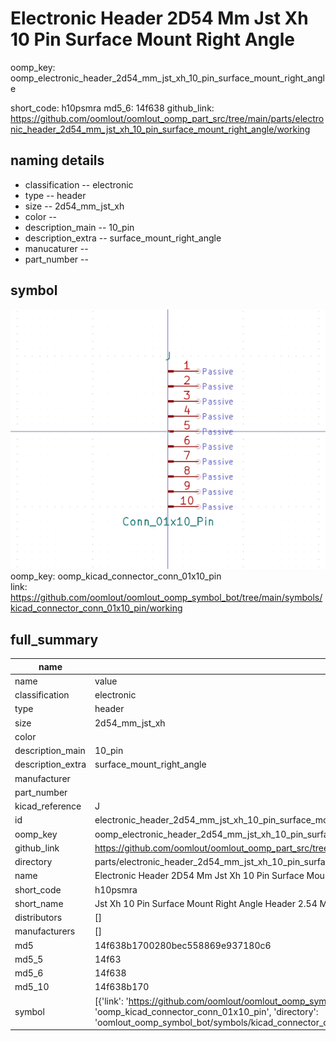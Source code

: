 # Electronic Header 2D54 Mm Jst Xh 10 Pin Surface Mount Right Angle
oomp_key: oomp_electronic_header_2d54_mm_jst_xh_10_pin_surface_mount_right_angle 


short_code: h10psmra
md5_6: 14f638
github_link: https://github.com/oomlout/oomlout_oomp_part_src/tree/main/parts/electronic_header_2d54_mm_jst_xh_10_pin_surface_mount_right_angle/working
## naming details
* classification -- electronic
* type -- header
* size -- 2d54_mm_jst_xh
* color -- 
* description_main -- 10_pin
* description_extra -- surface_mount_right_angle
* manucaturer -- 
* part_number -- 



## symbol

![](symbol/0/working/working_600.png)  
oomp_key: oomp_kicad_connector_conn_01x10_pin  
link: https://github.com/oomlout/oomlout_oomp_symbol_bot/tree/main/symbols/kicad_connector_conn_01x10_pin/working  


## full_summary
| name | value | 
| --- | --- | 
| name | value | 
| classification | electronic | 
| type | header | 
| size | 2d54_mm_jst_xh | 
| color |  | 
| description_main | 10_pin | 
| description_extra | surface_mount_right_angle | 
| manufacturer |  | 
| part_number |  | 
| kicad_reference | J | 
| id | electronic_header_2d54_mm_jst_xh_10_pin_surface_mount_right_angle | 
| oomp_key | oomp_electronic_header_2d54_mm_jst_xh_10_pin_surface_mount_right_angle | 
| github_link | https://github.com/oomlout/oomlout_oomp_part_src/tree/main/parts/electronic_header_2d54_mm_jst_xh_10_pin_surface_mount_right_angle/working | 
| directory | parts/electronic_header_2d54_mm_jst_xh_10_pin_surface_mount_right_angle | 
| name | Electronic Header 2D54 Mm Jst Xh 10 Pin Surface Mount Right Angle | 
| short_code | h10psmra | 
| short_name | Jst Xh 10 Pin Surface Mount Right Angle Header 2.54 Mm Pitch | 
| distributors | [] | 
| manufacturers | [] | 
| md5 | 14f638b1700280bec558869e937180c6 | 
| md5_5 | 14f63 | 
| md5_6 | 14f638 | 
| md5_10 | 14f638b170 | 
| symbol | [{'link': 'https://github.com/oomlout/oomlout_oomp_symbol_bot/tree/main/symbols/kicad_connector_conn_01x10_pin', 'oomp_key': 'oomp_kicad_connector_conn_01x10_pin', 'directory': 'oomlout_oomp_symbol_bot/symbols/kicad_connector_conn_01x10_pin//working/working.kicad_sym'}] | 
